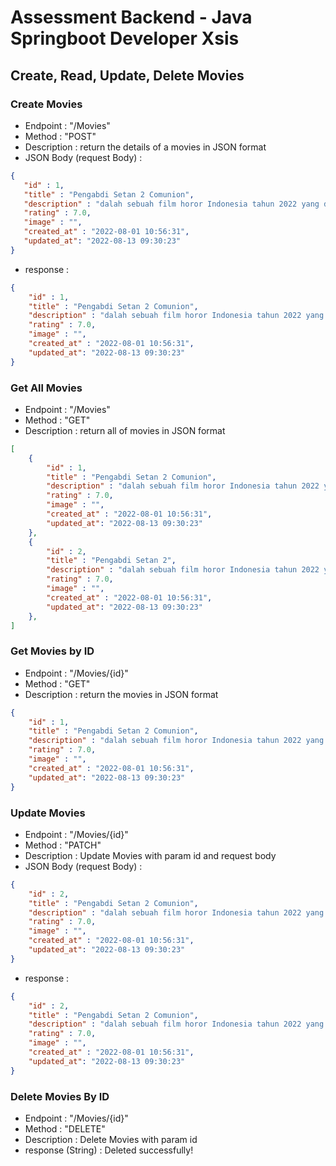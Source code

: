# Assessment Backend - Java Springboot Developer Xsis

## Create, Read, Update, Delete Movies

### Create Movies
 - Endpoint     : "/Movies"
 - Method       : "POST"
 - Description  : return the details of a movies in JSON format
 - JSON Body (request Body) : 
 ```json
{
    "id" : 1,
    "title" : "Pengabdi Setan 2 Comunion",
    "description" : "dalah sebuah film horor Indonesia tahun 2022 yang disutradarai dan ditulis oleh Joko Anwar sebagai sekuel dari film tahun 2017 Pengabdi Setan.",
    "rating" : 7.0,
    "image" : "",
    "created_at" : "2022-08-01 10:56:31",
    "updated_at": "2022-08-13 09:30:23"
}
```
 - response :
```json
{
    "id" : 1,
    "title" : "Pengabdi Setan 2 Comunion",
    "description" : "dalah sebuah film horor Indonesia tahun 2022 yang disutradarai dan ditulis oleh Joko Anwar sebagai sekuel dari film tahun 2017 Pengabdi Setan.",
    "rating" : 7.0,
    "image" : "",
    "created_at" : "2022-08-01 10:56:31",
    "updated_at": "2022-08-13 09:30:23"
}
```

### Get All Movies
 - Endpoint     : "/Movies"
 - Method       : "GET"
 - Description  : return all of movies in JSON format
```json
[
    {
        "id" : 1,
        "title" : "Pengabdi Setan 2 Comunion",
        "description" : "dalah sebuah film horor Indonesia tahun 2022 yang disutradarai dan ditulis oleh Joko Anwar sebagai sekuel dari film tahun 2017 Pengabdi Setan.",
        "rating" : 7.0,
        "image" : "",
        "created_at" : "2022-08-01 10:56:31",
        "updated_at": "2022-08-13 09:30:23"
    },
    {
        "id" : 2,
        "title" : "Pengabdi Setan 2",
        "description" : "dalah sebuah film horor Indonesia tahun 2022 yang disutradarai dan ditulis oleh Joko Anwar sebagai sekuel dari film tahun 2017 Pengabdi Setan.",
        "rating" : 7.0,
        "image" : "",
        "created_at" : "2022-08-01 10:56:31",
        "updated_at": "2022-08-13 09:30:23"
    },
]
```

### Get Movies by ID
 - Endpoint     : "/Movies/{id}"
 - Method       : "GET"
 - Description  : return the movies in JSON format
```json
{
    "id" : 1,
    "title" : "Pengabdi Setan 2 Comunion",
    "description" : "dalah sebuah film horor Indonesia tahun 2022 yang disutradarai dan ditulis oleh Joko Anwar sebagai sekuel dari film tahun 2017 Pengabdi Setan.",
    "rating" : 7.0,
    "image" : "",
    "created_at" : "2022-08-01 10:56:31",
    "updated_at": "2022-08-13 09:30:23"
}
```

### Update Movies
 - Endpoint     : "/Movies/{id}"
 - Method       : "PATCH"
 - Description  : Update Movies with param id and request body
 - JSON Body (request Body) : 
```json
{
    "id" : 2,
    "title" : "Pengabdi Setan 2 Comunion",
    "description" : "dalah sebuah film horor Indonesia tahun 2022 yang disutradarai dan ditulis oleh Joko Anwar sebagai sekuel dari film tahun 2017 Pengabdi Setan.",
    "rating" : 7.0,
    "image" : "",
    "created_at" : "2022-08-01 10:56:31",
    "updated_at": "2022-08-13 09:30:23"
}
```
 - response :
```json
{
    "id" : 2,
    "title" : "Pengabdi Setan 2 Comunion",
    "description" : "dalah sebuah film horor Indonesia tahun 2022 yang disutradarai dan ditulis oleh Joko Anwar sebagai sekuel dari film tahun 2017 Pengabdi Setan.",
    "rating" : 7.0,
    "image" : "",
    "created_at" : "2022-08-01 10:56:31",
    "updated_at": "2022-08-13 09:30:23"
}
```

### Delete Movies By ID
 - Endpoint     : "/Movies/{id}"
 - Method       : "DELETE"
 - Description  : Delete Movies with param id
 - response (String) :  Deleted successfully!
